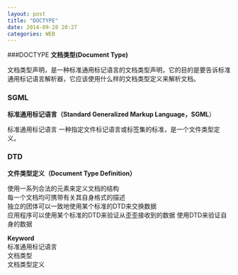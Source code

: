 ```yaml
---
layout: post
title: "DOCTYPE"
date: 2014-09-28 20:27
categories: WEB
---
```

###DOCTYPE
**文档类型(Document Type)**
>
文档类型声明，是一种标准通用标记语言的文档类型声明，它的目的是要告诉标准通用标记语言解析器，它应该使用什么样的文档类型定义来解析文档。

### SGML
**标准通用标记语言（Standard Generalized Markup Language，SGML**）   
>
标准通用标记语言 一种指定文件标记语言或标签集的标准，是一个文件类型定义。

### DTD
**文件类型定义（Document Type Definition）**
>
使用一系列合法的元素来定义文档的结构   
每一个文档均可携带有关其自身格式的描述   
独立的团体可以一致地使用某个标准的DTD来交换数据    
应用程序可以使用某个标准的DTD来验证从歪歪接收到的数据
使用DTD来验证自身的数据



**Keyword**  
标准通用标记语言   
文档类型    
文档类型定义    